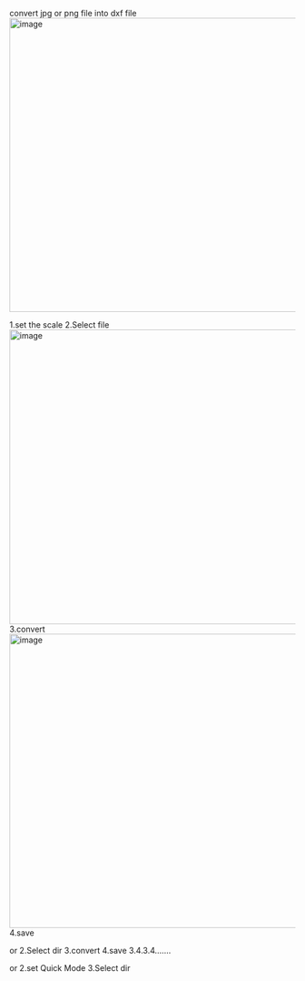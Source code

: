 convert jpg or png file into dxf file
<img width="517" alt="image" src="https://github.com/user-attachments/assets/d0ab1284-a040-4225-91c2-52a31b34e5ba">

1.set the scale
2.Select file
<img width="518" alt="image" src="https://github.com/user-attachments/assets/05282357-4913-48b6-9326-ef183706117d">
3.convert
<img width="517" alt="image" src="https://github.com/user-attachments/assets/7dc801f3-02d8-4693-88bd-752b9dc9e1a1">
4.save

or
2.Select dir
3.convert
4.save
3.4.3.4.……

or 
2.set Quick Mode
3.Select dir
